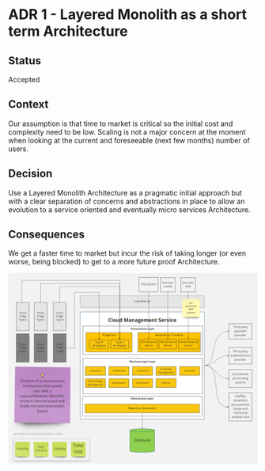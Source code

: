 # ADR 1 - Layered Monolith as a short term Architecture

## Status

Accepted

## Context

Our assumption is that time to market is critical so the initial cost and complexity need to be low. Scaling is not a major concern at the moment when looking at the current and foreseeable (next few months) number of users.

## Decision

Use a Layered Monolith Architecture as a pragmatic initial approach but with a clear separation of concerns and abstractions in place to allow an evolution to a service oriented and eventually micro services Architecture.

## Consequences

We get a faster time to market but incur the risk of taking longer (or even worse, being blocked) to get to a more future proof Architecture.

![alt text](./Evolution%20Stage%201%20-%20Layered%20Monolith%20Architecture.png?raw=true)
